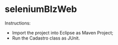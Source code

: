 # seleniumBlzWeb



Instructions:
- Import the project into Eclipse as Maven Project;
- Run the Cadastro class as JUnit.